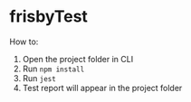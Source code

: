 # frisbyTest

How to:
1. Open the project folder in CLI
2. Run `npm install`
3. Run `jest`
4. Test report will appear in the project folder